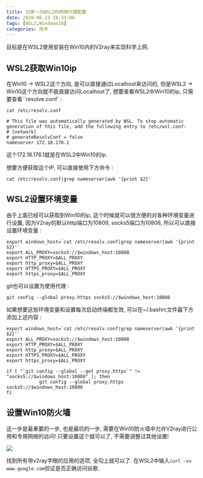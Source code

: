 ```yaml
---
title: 记录一次WSL2的网络代理配置
date: 2020-06-23 16:33:00
tags: [WSL2,Windows10]
categories: 技术
---
```


目标是在WSL2使用安装在Win10内的V2ray来实现科学上网.

## WSL2获取Win10ip

在Win10 -> WSL2这个方向, 是可以直接通过Localhost来访问的, 但是WSL2 -> Win10这个方向就不能直接访问Localhost了, 想要查看WSL2中Win10的ip, 只需要查看``resolve.conf` :

```shell
cat /etc/resolv.conf

# This file was automatically generated by WSL. To stop automatic generation of this file, add the following entry to /etc/wsl.conf:
# [network]
# generateResolvConf = false
nameserver 172.18.176.1
```

这个172.18.176.1就是在WSL2中Win10的ip.

想要方便获取这个IP, 可以直接使用下方命令 :

```shell
cat /etc/resolv.conf|grep nameserver|awk '{print $2}'
```

## WSL2设置环境变量

由于上面已经可以获取到Win10的ip, 这个时候就可以很方便的对各种环境变量进行设置, 因为V2ray的默认http端口为10809, socks5端口为10808, 所以可以直接设置环境变量 :

```shell
export windows_host=`cat /etc/resolv.conf|grep nameserver|awk '{print $2}'`
export ALL_PROXY=socks5://$windows_host:10808
export HTTP_PROXY=$ALL_PROXY
export http_proxy=$ALL_PROXY
export HTTPS_PROXY=$ALL_PROXY
export https_proxy=$ALL_PROXY
```

git也可以设置为使用代理 :

```shell
git config --global proxy.https socks5://$windows_host:10808
```

如果想要这些环境变量和设置每次启动终端都生效, 可以在~/.bashrc文件最下方添加上述内容 :

```shell
export windows_host=`cat /etc/resolv.conf|grep nameserver|awk '{print $2}'`
export ALL_PROXY=socks5://$windows_host:10808
export HTTP_PROXY=$ALL_PROXY
export http_proxy=$ALL_PROXY
export HTTPS_PROXY=$ALL_PROXY
export https_proxy=$ALL_PROXY

if [ "`git config --global --get proxy.https`" != "socks5://$windows_host:10808" ]; then
            git config --global proxy.https socks5://$windows_host:10808
fi
```

## 设置Win10防火墙

这一步是最重要的一步, 也是最坑的一步, 需要在Win10防火墙中允许V2ray进行公用和专用网络的访问! 只要设置这个就可以了, 不需要调整过其他设置!

![](https://i.loli.net/2020/06/23/JY4RLDrScAuh6gE.png)

找到所有带v2ray字眼的应用的选项, 全勾上就可以了. 在WSL2中输入`curl -vv www.google.com`验证是否正确访问谷歌.